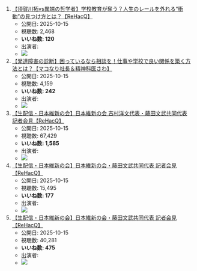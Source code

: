1.  [【須賀川拓vs異端の哲学者】学校教育が奪う？人生のレールを外れる“衝動”の見つけ方とは？【ReHacQ】](/rehacq_fan/ids/E_HqBZ_0kQU "wikilink")
    -   公開日: 2025-10-15
    -   視聴数: 2,468
    -   **いいね数: 120**
    -   出演者: 
    - [![](https://img.youtube.com/vi/E_HqBZ_0kQU/hqdefault.jpg)](https://www.youtube.com/watch?v=E_HqBZ_0kQU)
1.  [【発達障害の診断】困っているなら相談を！仕事や学校で良い関係を築く方法とは？【マコなり社長＆精神科医さわ】](/rehacq_fan/ids/AOZWRepb3EE "wikilink")
    -   公開日: 2025-10-15
    -   視聴数: 4,159
    -   **いいね数: 242**
    -   出演者: 
    - [![](https://img.youtube.com/vi/AOZWRepb3EE/hqdefault.jpg)](https://www.youtube.com/watch?v=AOZWRepb3EE)
1.  [【生配信・日本維新の会】日本維新の会 吉村洋文代表・藤田文武共同代表 記者会見【ReHacQ】](/rehacq_fan/ids/7wlezJQR2c0 "wikilink")
    -   公開日: 2025-10-15
    -   視聴数: 67,429
    -   **いいね数: 1,585**
    -   出演者: 
    - [![](https://img.youtube.com/vi/7wlezJQR2c0/hqdefault.jpg)](https://www.youtube.com/watch?v=7wlezJQR2c0)
1.  [【生配信・日本維新の会】日本維新の会・藤田文武共同代表 記者会見【ReHacQ】](/rehacq_fan/ids/lRDCLOqTcvw "wikilink")
    -   公開日: 2025-10-15
    -   視聴数: 15,495
    -   **いいね数: 177**
    -   出演者: 
    - [![](https://img.youtube.com/vi/lRDCLOqTcvw/hqdefault.jpg)](https://www.youtube.com/watch?v=lRDCLOqTcvw)
1.  [【生配信・日本維新の会】日本維新の会・藤田文武共同代表 記者会見【ReHacQ】](/rehacq_fan/ids/esRZN0NSU1k "wikilink")
    -   公開日: 2025-10-15
    -   視聴数: 40,281
    -   **いいね数: 475**
    -   出演者: 
    - [![](https://img.youtube.com/vi/esRZN0NSU1k/hqdefault.jpg)](https://www.youtube.com/watch?v=esRZN0NSU1k)

